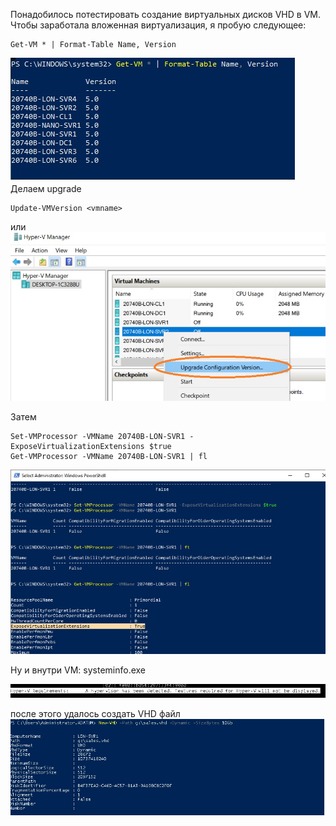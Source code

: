 Понадобилось потестировать создание виртуальных дисков VHD в VM. Чтобы заработала вложенная виртуализация, я пробую следующее:
```
Get-VM * | Format-Table Name, Version
```
![](Lessons/pictures/Nested_VM_1.jpg)
Делаем upgrade 
```
Update-VMVersion <vmname>
```
или
![](Lessons/pictures/Nested_VM_2.jpg)

Затем
```
Set-VMProcessor -VMName 20740B-LON-SVR1 -ExposeVirtualizationExtensions $true
Get-VMProcessor -VMName 20740B-LON-SVR1 | fl
```
![](Lessons/pictures/Nested_VM_3.jpg)

Ну и внутри VM: systeminfo.exe

![](Lessons/pictures/Nested_VM_4.jpg)

после этого удалось создать VHD файл
![](Lessons/pictures/M2_l2_3.jpg)
